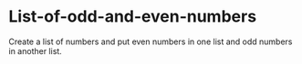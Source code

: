 # List-of-odd-and-even-numbers
Create a list of numbers and put even numbers in one list and odd numbers in another list.
